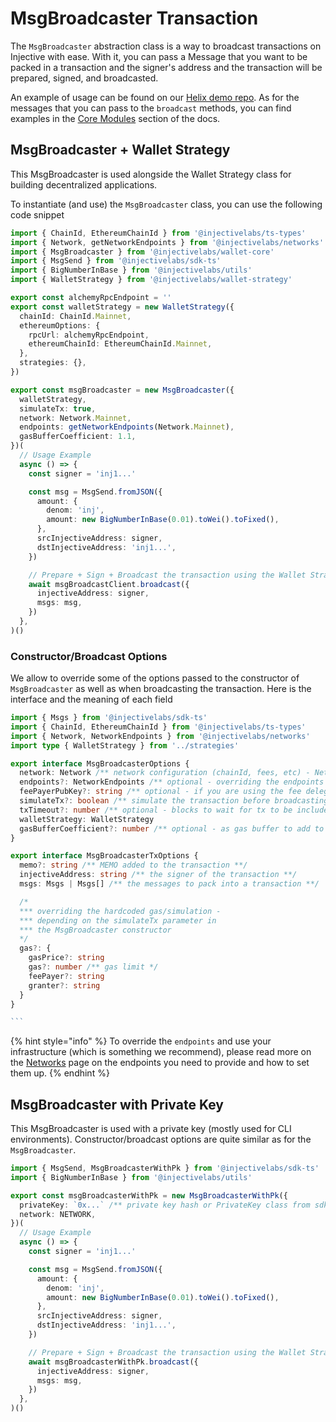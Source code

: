 # MsgBroadcaster Transaction

The `MsgBroadcaster` abstraction class is a way to broadcast transactions on Injective with ease. With it, you can pass a Message that you want to be packed in a transaction and the signer's address and the transaction will be prepared, signed, and broadcasted.

An example of usage can be found on our [Helix demo repo](https://github.com/InjectiveLabs/injective-helix-demo). As for the messages that you can pass to the `broadcast` methods, you can find examples in the [Core Modules](../examples/README.md) section of the docs.

## MsgBroadcaster + Wallet Strategy

This MsgBroadcaster is used alongside the Wallet Strategy class for building decentralized applications.

To instantiate (and use) the `MsgBroadcaster` class, you can use the following code snippet

```ts
import { ChainId, EthereumChainId } from '@injectivelabs/ts-types'
import { Network, getNetworkEndpoints } from '@injectivelabs/networks'
import { MsgBroadcaster } from '@injectivelabs/wallet-core'
import { MsgSend } from '@injectivelabs/sdk-ts'
import { BigNumberInBase } from '@injectivelabs/utils'
import { WalletStrategy } from '@injectivelabs/wallet-strategy'

export const alchemyRpcEndpoint = ''
export const walletStrategy = new WalletStrategy({
  chainId: ChainId.Mainnet,
  ethereumOptions: {
    rpcUrl: alchemyRpcEndpoint,
    ethereumChainId: EthereumChainId.Mainnet,
  },
  strategies: {},
})

export const msgBroadcaster = new MsgBroadcaster({
  walletStrategy,
  simulateTx: true,
  network: Network.Mainnet,
  endpoints: getNetworkEndpoints(Network.Mainnet),
  gasBufferCoefficient: 1.1,
})(
  // Usage Example
  async () => {
    const signer = 'inj1...'

    const msg = MsgSend.fromJSON({
      amount: {
        denom: 'inj',
        amount: new BigNumberInBase(0.01).toWei().toFixed(),
      },
      srcInjectiveAddress: signer,
      dstInjectiveAddress: 'inj1...',
    })

    // Prepare + Sign + Broadcast the transaction using the Wallet Strategy
    await msgBroadcastClient.broadcast({
      injectiveAddress: signer,
      msgs: msg,
    })
  },
)()
```

### Constructor/Broadcast Options

We allow to override some of the options passed to the constructor of `MsgBroadcaster` as well as when broadcasting the transaction. Here is the interface and the meaning of each field

````typescript
import { Msgs } from '@injectivelabs/sdk-ts'
import { ChainId, EthereumChainId } from '@injectivelabs/ts-types'
import { Network, NetworkEndpoints } from '@injectivelabs/networks'
import type { WalletStrategy } from '../strategies'

export interface MsgBroadcasterOptions {
  network: Network /** network configuration (chainId, fees, etc) - Network.MainnetSentry for mainnet or  Network.TestnetSentry for testnet */
  endpoints?: NetworkEndpoints /** optional - overriding the endpoints taken from the `network` param **/
  feePayerPubKey?: string /** optional - if you are using the fee delegation service, you can set the fee payer so you don't do an extra query to the Web3Gateway */
  simulateTx?: boolean /** simulate the transaction before broadcasting + get gas fees needed for the transaction */
  txTimeout?: number /** optional - blocks to wait for tx to be included in a block **/
  walletStrategy: WalletStrategy
  gasBufferCoefficient?: number /** optional - as gas buffer to add to the simulated/hardcoded gas to ensure the transaction is included in a block */
}

export interface MsgBroadcasterTxOptions {
  memo?: string /** MEMO added to the transaction **/
  injectiveAddress: string /** the signer of the transaction **/
  msgs: Msgs | Msgs[] /** the messages to pack into a transaction **/

  /*
  *** overriding the hardcoded gas/simulation -
  *** depending on the simulateTx parameter in
  *** the MsgBroadcaster constructor
  */
  gas?: {
    gasPrice?: string
    gas?: number /** gas limit */
    feePayer?: string
    granter?: string
  }
}

```
````

{% hint style="info" %}
To override the `endpoints` and use your infrastructure (which is something we recommend), please read more on the [Networks](../../developers/concepts/networks.md) page on the endpoints you need to provide and how to set them up.
{% endhint %}

## MsgBroadcaster with Private Key

This MsgBroadcaster is used with a private key (mostly used for CLI environments). Constructor/broadcast options are quite similar as for the `MsgBroadcaster`.

```ts
import { MsgSend, MsgBroadcasterWithPk } from '@injectivelabs/sdk-ts'
import { BigNumberInBase } from '@injectivelabs/utils'

export const msgBroadcasterWithPk = new MsgBroadcasterWithPk({
  privateKey: `0x...` /** private key hash or PrivateKey class from sdk-ts */,
  network: NETWORK,
})(
  // Usage Example
  async () => {
    const signer = 'inj1...'

    const msg = MsgSend.fromJSON({
      amount: {
        denom: 'inj',
        amount: new BigNumberInBase(0.01).toWei().toFixed(),
      },
      srcInjectiveAddress: signer,
      dstInjectiveAddress: 'inj1...',
    })

    // Prepare + Sign + Broadcast the transaction using the Wallet Strategy
    await msgBroadcasterWithPk.broadcast({
      injectiveAddress: signer,
      msgs: msg,
    })
  },
)()
```
